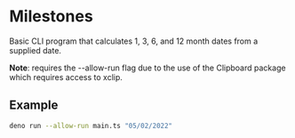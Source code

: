 # Milestones
Basic CLI program that calculates 1, 3, 6, and 12 month dates from a supplied date.

**Note**: requires the --allow-run flag due to the use of the Clipboard package which requires access to xclip.

## Example
```bash
deno run --allow-run main.ts "05/02/2022"
```